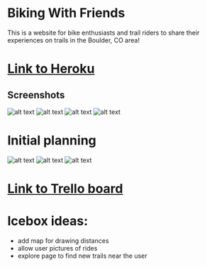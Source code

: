 # Biking With Friends

This is a website for bike enthusiasts and trail riders to share their experiences on trails in the Boulder, CO area! 

# [Link to Heroku](https://sei-p2-biking-with-friends.herokuapp.com/login)

## Screenshots

![alt text](https://i.imgur.com/67zaGgo.png)
![alt text](https://i.imgur.com/RD7C45r.png)
![alt text](https://i.imgur.com/S6JRKju.png)
![alt text](https://i.imgur.com/pmzAJdY.png)

# Initial planning
![alt text](https://i.imgur.com/rWbT18q.png)
![alt text](https://i.imgur.com/49Co7L6.png)
![alt text](https://i.imgur.com/aqWrbRx.png)

# [Link to Trello board](https://trello.com/b/Yot9FjVF/project2-sei)

# Icebox ideas:
- add map for drawing distances
- allow user pictures of rides
- explore page to find new trails near the user
